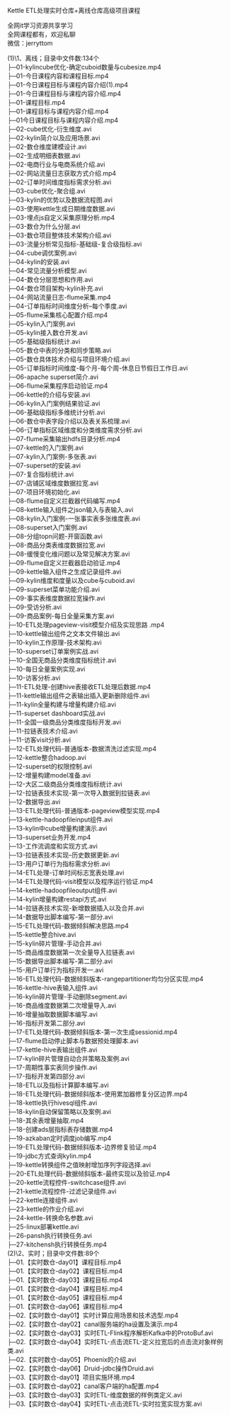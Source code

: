 Kettle ETL处理实时仓库+离线仓库高级项目课程

全网it学习资源共享学习<br>全网课程都有，欢迎私聊<br>微信：jerryttom<br>

(1)\1、离线；目录中文件数:134个<br> ├─01-kylincube优化-确定cuboid数量与cubesize.mp4<br> ├─01-今日课程内容和课程目标.mp4<br> ├─01-今日课程目标与课程内容介绍(1).mp4<br> ├─01-今日课程目标与课程内容介绍.mp4<br> ├─01-课程目标.mp4<br> ├─01-课程目标与课程内容介绍.mp4<br> ├─01今日课程目标与课程内容介绍.mp4<br> ├─02-cube优化-衍生维度.avi<br> ├─02-kylin简介以及应用场景.avi<br> ├─02-数仓维度建模设计.avi<br> ├─02-生成明细表数据.avi<br> ├─02-电商行业与电商系统介绍.avi<br> ├─02-网站流量日志获取方式介绍.mp4<br> ├─02-订单时间维度指标需求分析.avi<br> ├─03-cube优化-聚合组.avi<br> ├─03-kylin的优势以及数据流程图.avi<br> ├─03-使用kettle生成日期维度数据.avi<br> ├─03-埋点js自定义采集原理分析.mp4<br> ├─03-数仓为什么分层.avi<br> ├─03-数仓项目整体技术架构介绍.avi<br> ├─03-流量分析常见指标-基础级-复合级指标.avi<br> ├─04-cube调优案例.avi<br> ├─04-kylin的安装.avi<br> ├─04-常见流量分析模型.avi<br> ├─04-数仓分层思想和作用.avi<br> ├─04-数仓项目架构-kylin补充.avi<br> ├─04-网站流量日志-flume采集.mp4<br> ├─04-订单指标时间维度分析–每个季度.avi<br> ├─05-flume采集核心配置介绍.mp4<br> ├─05-kylin入门案例.avi<br> ├─05-kylin接入数仓开发.avi<br> ├─05-基础级指标统计.avi<br> ├─05-数仓中表的分类和同步策略.avi<br> ├─05-数仓具体技术介绍与项目环境介绍.avi<br> ├─05-订单指标时间维度-每个月-每个周-休息日节假日工作日.avi<br> ├─06-apache superset简介.avi<br> ├─06-flume采集程序启动验证.mp4<br> ├─06-kettle的介绍与安装.avi<br> ├─06-kylin入门案例结果验证.avi<br> ├─06-基础级指标多维统计分析.avi<br> ├─06-数仓中表字段介绍以及表关系梳理.avi<br> ├─06-订单指标区域维度和分类维度需求分析.avi<br> ├─07-flume采集输出hdfs目录分析.mp4<br> ├─07-kettle的入门案例.avi<br> ├─07-kylin入门案例-多张表.avi<br> ├─07-superset的安装.avi<br> ├─07-复合指标统计.avi<br> ├─07-店铺区域维度数据拉宽.avi<br> ├─07-项目环境初始化.avi<br> ├─08-flume自定义拦截器代码编写.mp4<br> ├─08-kettle输入组件之json输入与表输入.avi<br> ├─08-kylin入门案例-一张事实表多张维度表.avi<br> ├─08-superset入门案例.avi<br> ├─08-分组topn问题-开窗函数.avi<br> ├─08-商品分类表维度数据拉宽.avi<br> ├─08-缓慢变化维问题以及常见解决方案.avi<br> ├─09-flume自定义拦截器启动验证.mp4<br> ├─09-kettle输入组件之生成记录组件.avi<br> ├─09-kylin维度和度量以及cube与cuboid.avi<br> ├─09-superset菜单功能介绍.avi<br> ├─09-事实表维度数据拉宽操作.avi<br> ├─09-受访分析.avi<br> ├─09-商品案例-每日全量采集方案.avi<br> ├─10-ETL处理pageview-visit模型介绍及实现思路 .mp4<br> ├─10-kettle输出组件之文本文件输出.avi<br> ├─10-kylin工作原理-技术架构.avi<br> ├─10-superset订单案例实战.avi<br> ├─10-全国无商品分类维度指标统计.avi<br> ├─10-每日全量案例实现.avi<br> ├─10-访客分析.avi<br> ├─11-ETL处理-创建hive表接收ETL处理后数据.mp4<br> ├─11-kettle输出组件之表输出插入更新删除组件.avi<br> ├─11-kylin全量构建与增量构建介绍.avi<br> ├─11-superset dashboard实战.avi<br> ├─11-全国一级商品分类维度指标开发.avi<br> ├─11-拉链表技术介绍.avi<br> ├─11-访客visit分析.avi<br> ├─12-ETL处理代码-普通版本-数据清洗过滤实现.mp4<br> ├─12-kettle整合hadoop.avi<br> ├─12-superset的权限控制.avi<br> ├─12-增量构建model准备.avi<br> ├─12-大区二级商品分类维度指标统计.avi<br> ├─12-拉链表技术实现-第一次导入数据到拉链表.avi<br> ├─12-数据导出.avi<br> ├─13-ETL处理代码-普通版本-pageview模型实现.mp4<br> ├─13-kettle-hadoopfileinput组件.avi<br> ├─13-kylin中cube增量构建演示.avi<br> ├─13-superset业务开发.mp4<br> ├─13-工作流调度和实现方式.avi<br> ├─13-拉链表技术实现–历史数据更新.avi<br> ├─13-用户订单行为指标需求分析.avi<br> ├─14-ETL处理-订单时间标志宽表处理.avi<br> ├─14-ETL处理代码-visit模型以及程序运行验证.mp4<br> ├─14-kettle-hadoopfileoutput组件.avi<br> ├─14-kylin增量构建restapi方式.avi<br> ├─14-拉链表技术实现-新增数据插入以及合并.avi<br> ├─14-数据导出脚本编写-第一部分.avi<br> ├─15-ETL处理代码-数据倾斜解决思路.mp4<br> ├─15-kettle整合hive.avi<br> ├─15-kylin碎片管理-手动合并.avi<br> ├─15-商品维度数据第一次全量导入拉链表.avi<br> ├─15-数据导出脚本编写-第二部分.avi<br> ├─15-用户订单行为指标开发一.avi<br> ├─16-ETL处理代码-数据倾斜版本-rangepartitioner均匀分区实现.mp4<br> ├─16-kettle-hive表输入组件.avi<br> ├─16-kylin碎片管理-手动删除segment.avi<br> ├─16-商品维度数据第二次增量导入.avi<br> ├─16-增量抽取数据脚本编写.avi<br> ├─16-指标开发第二部分.avi<br> ├─17-ETL处理代码-数据倾斜版本-第一次生成sessionid.mp4<br> ├─17-flume启动停止脚本与数据预处理脚本.avi<br> ├─17-kettle-hive表输出组件.avi<br> ├─17-kylin碎片管理自动合并策略及案例.avi<br> ├─17-周期性事实表同步操作.avi<br> ├─17-指标开发第四部分.avi<br> ├─18-ETL以及指标计算脚本编写.avi<br> ├─18-ETL处理代码-数据倾斜版本-使用累加器修复分区边界.mp4<br> ├─18-kettle执行hivesql组件.avi<br> ├─18-kylin自动保留策略以及案例.avi<br> ├─18-其余表增量抽取.mp4<br> ├─18-创建ads层指标表存储数据.mp4<br> ├─19-azkaban定时调度job编写.mp4<br> ├─19-ETL处理代码-数据倾斜版本-边界修复验证.mp4<br> ├─19-jdbc方式查询kylin.mp4<br> ├─19-kettle转换组件之值映射增加序列字段选择.avi<br> ├─20-ETL处理代码-数据倾斜版本-最终实现以及验证.mp4<br> ├─20-kettle流程控件-switchcase组件.avi<br> ├─21-kettle流程控件-过滤记录组件.avi<br> ├─22-kettle连接组件.avi<br> ├─23-kettle的作业介绍.avi<br> ├─24-kettle-转换命名参数.avi<br> ├─25-linux部署kettle.avi<br> ├─26-pansh执行转换任务.avi<br> ├─27-kitchensh执行转换任务.mp4<br> (2)\2、实时；目录中文件数:89个<br> ├─01.【实时数仓-day01】课程目标.mp4<br> ├─01.【实时数仓-day02】课程目标.mp4<br> ├─01.【实时数仓-day03】课程目标.mp4<br> ├─01.【实时数仓-day04】课程目标.mp4<br> ├─01.【实时数仓-day05】课程目标.mp4<br> ├─01.【实时数仓-day06】课程目标.mp4<br> ├─02.【实时数仓-day01】实时计算应用场景和技术选型.mp4<br> ├─02.【实时数仓-day02】canal服务端的ha设置及演示.mp4<br> ├─02.【实时数仓-day03】实时ETL-Flink程序解析Kafka中的ProtoBuf.avi<br> ├─02.【实时数仓-day04】实时ETL-点击流ETL-定义拉宽后的点击流对象样例类.avi<br> ├─02.【实时数仓-day05】Phoenix的介绍.avi<br> ├─02.【实时数仓-day06】Druid-jdbc操作Druid.avi<br> ├─03.【实时数仓-day01】项目实施环境.mp4<br> ├─03.【实时数仓-day02】canal客户端的ha配置.mp4<br> ├─03.【实时数仓-day03】实时ETL-维度数据的样例类定义.avi<br> ├─03.【实时数仓-day04】实时ETL-点击流ETL-实时拉宽实现方案.avi<br>